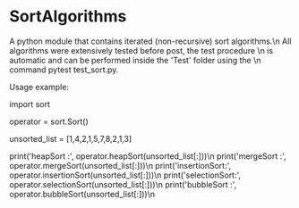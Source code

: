 # SortAlgorithms
A python module that contains iterated (non-recursive) sort algorithms.\n 
All algorithms were extensively tested before post, the test procedure \n
is automatic and can be performed inside the 'Test' folder using the \n
command pytest test_sort.py.

Usage example:

import sort

operator = sort.Sort()

unsorted_list = [1,4,2,1,5,7,8,2,1,3]

print('heapSort     :', operator.heapSort(unsorted_list[:]))\n
print('mergeSort    :', operator.mergeSort(unsorted_list[:]))\n
print('insertionSort:', operator.insertionSort(unsorted_list[:]))\n
print('selectionSort:', operator.selectionSort(unsorted_list[:]))\n
print('bubbleSort   :', operator.bubbleSort(unsorted_list[:]))\n
